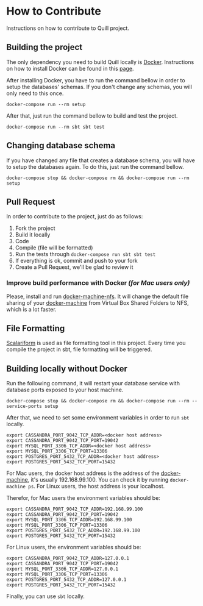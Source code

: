 # How to Contribute

Instructions on how to contribute to Quill project.

## Building the project

The only dependency you need to build Quill locally is [Docker](https://www.docker.com/).
Instructions on how to install Docker can be found in this [page](https://docs.docker.com/mac/).

After installing Docker, you have to run the command bellow in order to setup the
databases' schemas. If you don't change any schemas, you will only need to this once.

`docker-compose run --rm setup`

After that, just run the command bellow to build and test the project.

`docker-compose run --rm sbt sbt test`

## Changing database schema

If you have changed any file that creates a database schema, you will
 have to setup the databases again. To do this, just run the command bellow.

`docker-compose stop && docker-compose rm && docker-compose run --rm setup`

## Pull Request

In order to contribute to the project, just do as follows:

1. Fork the project
2. Build it locally
3. Code
4. Compile (file will be formatted)
5. Run the tests through `docker-compose run sbt sbt test`
6. If everything is ok, commit and push to your fork
7. Create a Pull Request, we'll be glad to review it

### Improve build performance with Docker *(for Mac users only)*

Please, install and run [docker-machine-nfs](https://github.com/adlogix/docker-machine-nfs). It will change the default file sharing
of your [docker-machine](https://docs.docker.com/machine/) from Virtual Box Shared Folders to NFS, which is a lot faster. 

## File Formatting 

[Scalariform](http://mdr.github.io/scalariform/) is used as file formatting tool in this project. Every time you compile the project in sbt, file formatting will be triggered.

## Building locally without Docker

Run the following command, it will restart your database service with database ports exposed to your host machine. 

`docker-compose stop && docker-compose rm && docker-compose run --rm --service-ports setup`

After that, we need to set some environment variables in order to run `sbt` locally.  

```
export CASSANDRA_PORT_9042_TCP_ADDR=<docker host address>
export CASSANDRA_PORT_9042_TCP_PORT=19042 
export MYSQL_PORT_3306_TCP_ADDR=<docker host address>
export MYSQL_PORT_3306_TCP_PORT=13306 
export POSTGRES_PORT_5432_TCP_ADDR=<docker host address> 
export POSTGRES_PORT_5432_TCP_PORT=15432
```

For Mac users, the docker host address is the address of the [docker-machine](https://docs.docker.com/machine/), it's usually
 192.168.99.100. You can check it by running `docker-machine ps`. For Linux users, the host address is your localhost.

Therefor, for Mac users the environment variables should be:

```
export CASSANDRA_PORT_9042_TCP_ADDR=192.168.99.100
export CASSANDRA_PORT_9042_TCP_PORT=19042 
export MYSQL_PORT_3306_TCP_ADDR=192.168.99.100
export MYSQL_PORT_3306_TCP_PORT=13306 
export POSTGRES_PORT_5432_TCP_ADDR=192.168.99.100 
export POSTGRES_PORT_5432_TCP_PORT=15432
```

For Linux users, the environment variables should be:

```
export CASSANDRA_PORT_9042_TCP_ADDR=127.0.0.1
export CASSANDRA_PORT_9042_TCP_PORT=19042 
export MYSQL_PORT_3306_TCP_ADDR=127.0.0.1
export MYSQL_PORT_3306_TCP_PORT=13306 
export POSTGRES_PORT_5432_TCP_ADDR=127.0.0.1 
export POSTGRES_PORT_5432_TCP_PORT=15432
```

Finally, you can use `sbt` locally.
